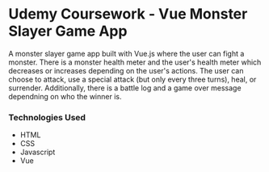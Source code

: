 # Udemy Coursework - Vue Monster Slayer Game App
A monster slayer game app built with Vue.js where the user can fight a monster. There is a monster health meter and the user's health meter which decreases or increases depending on the user's actions. The user can choose to attack, use a special attack (but only every three turns), heal, or surrender. Additionally, there is a battle log and a game over message dependning on who the winner is.

### Technologies Used
- HTML
- CSS
- Javascript
- Vue